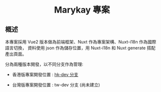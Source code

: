 <h1 align=center> Marykay 專案 </h1>

## 概述
本專案採用 Vue2 版本做為前端框架、Nuxt 作為專案架構、Nuxt-i18n 作為國際語言切換，
資料使用 json 作為儲存位置，用 Nuxt-i18n 和 Nuxt generate 搭配產出頁面。

分為兩種版本開發，以不同分支作為管理:

* 香港版專案開發位置 :  [hk-dev 分支](https://github.com/sexfat/marykay/tree/hk-dev)

* 台灣版專案開發位置 : tw-dev 分支 (尚未建立)
